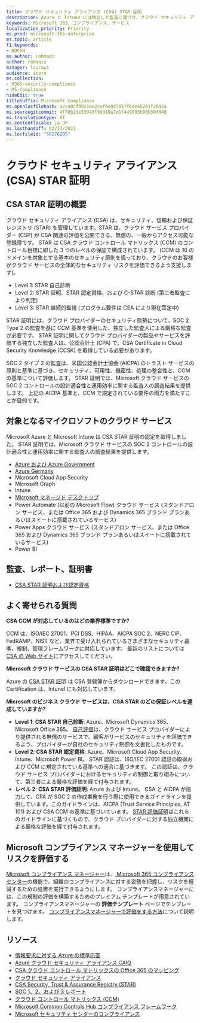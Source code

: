 ```yaml
---
title: クラウド セキュリティ アライアンス (CSA) STAR 証明
description: Azure と Intune には独立した監査に基づき、クラウド セキュリティ アライアンス STAR 証明が授与されています。
keywords: Microsoft 365、コンプライアンス、サービス
localization_priority: Priority
ms.prod: microsoft-365-enterprise
ms.topic: article
f1.keywords:
- NOCSH
ms.author: robmazz
author: robmazz
manager: laurawi
audience: itpro
ms.collection:
- M365-security-compliance
- MS-Compliance
hideEdit: true
titleSuffix: Microsoft Compliance
ms.openlocfilehash: a2ca0cf98216e2caf6e8d7057f6dea5241f2842a
ms.sourcegitcommit: 4f70b1fe53943f9d919e7e1f449093b90b30f046
ms.translationtype: HT
ms.contentlocale: ja-JP
ms.lasthandoff: 02/17/2021
ms.locfileid: "50276205"
---
```

# <a name="cloud-security-alliance-csa-star-attestation"></a>クラウド セキュリティ アライアンス (CSA) STAR 証明

## <a name="csa-star-attestation-overview"></a>CSA STAR 証明の概要

クラウド セキュリティ アライアンス (CSA) は、セキュリティ、信頼および保証レジストリ (STAR) を管理しています。STAR は、クラウド サービス プロバイダー (CSP) が CSA 関連の評価を公開できる、無償の、一般からアクセス可能な登録簿です。 STAR は CSA クラウド コントロール マトリックス (CCM) のコントロール目標に即した 3 つのレベルの保証で構成されています。 (CCM は 16 のドメインを対象とする基本のセキュリティ原則を扱っており、クラウドのお客様がクラウド サービスの全体的なセキュリティ リスクを評価できるよう支援します)。

- Level 1: STAR 自己診断
- Level 2: STAR 証明、STAR 認定資格、および C-STAR 診断 (第三者監査により判定)
- Level 3: STAR 継続的監視 (プログラム要件は CSA により現在策定中)

STAR 証明には、クラウド プロバイダーのセキュリティ態勢について、SOC 2 Type 2 の監査を基に CCM 基準を使用した、独立した監査人による厳格な監査が必要です。 STAR 証明に関してクラウド プロバイダーの製品やサービスを評価する独立した監査人は、公認会計士 (CPA) で、CSA Certificate in Cloud Security Knowledge (CCSK) を取得している必要があります。  
  
SOC 2 タイプ 2 の監査は、米国公認会計士協会 (AICPA) のトラスト サービスの原則と基準に基づき、セキュリティ、可用性、機密性、処理の整合性と、CCM の基準について評価します。 STAR 証明では、Microsoft クラウド サービスの SOC 2 コントロールの設計適合性と運用効率に関する監査人の調査結果を提供します。 上記の AICPA 基準と、CCM で規定されている要件の両方を満たすことが目的です。

## <a name="microsoft-in-scope-cloud-services"></a>対象となるマイクロソフトのクラウド サービス

Microsoft Azure と Microsoft Intune は CSA STAR 証明の認定を取得しました。 STAR 証明では、Microsoft クラウド サービスの SOC 2 コントロールの設計適合性と運用効率に関する監査人の調査結果を提供します。

- [Azure および Azure Government](https://aka.ms/AzureCompliance)
- [Azure Germany](https://aka.ms/AzureCompliance)
- Microsoft Cloud App Security
- Microsoft Graph
- Intune
- [Microsoft マネージド デスクトップ](/microsoft-365/managed-desktop/intro/compliance)
- Power Automate (以前の Microsoft Flow) クラウド サービス (スタンドアロン サービス、または Office 365 および Dynamics 365 ブランド プランあるいはスイートに搭載されているサービス)
- Power Apps クラウド サービス (スタンドアロン サービス、または Office 365 および Dynamics 365 ブランド プランあるいはスイートに搭載されているサービス) 
- Power BI

## <a name="audits-reports-and-certificates"></a>監査、レポート、証明書

- [CSA STAR 証明および認定資格](https://cloudsecurityalliance.org/star/registry/microsoft/)

## <a name="frequently-asked-questions"></a>よく寄せられる質問

**CSA CCM が対応しているのはどの業界標準ですか?**

CCM は、ISO/IEC 27001、PCI DSS、HIPAA、AICPA SOC 2、NERC CIP、FedRAMP、NIST など、業界で受け入れられているさまざまなセキュリティ基準、規制、管理フレームワークに対応しています。 最新のリストについては [CSA の Web サイト](https://cloudsecurityalliance.org/)にアクセスしてください。

**Microsoft クラウド サービスの CSA STAR 証明はどこで確認できますか?**

Azure の [CSA STAR 証明](https://aka.ms/CSASTAR-Attestation) は CSA 登録簿からダウンロードできます。この Certification は、IntuneI にも対応しています。

**Microsoft のビジネス クラウド サービスは、CSA STAR のどの保証レベルを達成していますか?**

- **Level 1**: **CSA STAR 自己診断**: Azure、Microsoft Dynamics 365、Microsoft Office 365。 [自己評価](offering-csa-star-self-assessment.md)は、クラウド サービス プロバイダーにより提供される無償のサービスで、顧客がサービスのセキュリティを評価できるよう、プロバイダーが自社のセキュリティ制御を文書化したものです。
- **Level 2**: **CSA STAR 認定資格**: Azure、Microsoft Cloud App Security、Intune、Microsoft Power BI。 STAR 認証は、ISO/IEC 27001 認証の取得および CCM に規定されている基準への適合に基づきます。 この認証は、クラウド サービス プロバイダーにおけるセキュリティの制御と取り組みについて、第三者による厳格な評価を経て付与されます。
- **レベル 2**: **CSA STAR 評価証明**: Azure および Intune。 CSA と AICPA が協力して、CPA が SOC 2 の作成業務を行う際に使用できるガイドラインを提供しています。このガイドラインは、AICPA (Trust Service Principles, AT 101) および CSA CCM の基準に基づいています。 [STAR 評価証明](offering-CSA-STAR-Attestation.md)はこれらのガイドラインに基づくもので、クラウド プロバイダーに対する独立機関による厳格な評価を経て付与されます。

## <a name="use-microsoft-compliance-manager-to-assess-your-risk"></a>Microsoft コンプライアンス マネージャーを使用してリスクを評価する

[Microsoft コンプライアンス マネージャー](/microsoft-365/compliance/compliance-manager)は、[ Microsoft 365 コンプライアンス センター](/microsoft-365/compliance/microsoft-365-compliance-center)の機能で、組織のコンプライアンスに対する姿勢を把握し、リスクを軽減するための処置を実行できるようにします。 コンプライアンスマネージャーには、この規制の評価を構築するためのプレミアム テンプレートが用意されています。 コンプライアンスマネージャーの **評価テンプレート** ページでテンプレートを見つけます。 [コンプライアンスマネージャーで評価をする方法](/microsoft-365/compliance/compliance-manager-assessments)について説明します。

## <a name="resources"></a>リソース

- [情報要求に対する Azure の標準応答](https://aka.ms/AzureStandardRequestForInformation)
- [Azure クラウド セキュリティ アライアンス CAIQ](https://aka.ms/AzureCSACAIQ)
- [CSA クラウド コントロール マトリックスの Office 365 のマッピング](https://aka.ms/Office365CSACloudControlMatrix)
- [クラウド セキュリティ アライアンス](https://cloudsecurityalliance.org/)
- [CSA Security, Trust & Assurance Registry (STAR)](https://cloudsecurityalliance.org/star/)
- [SOC 1、2、および 3 レポート](offering-soc.md)
- [クラウド コントロール マトリックス (CCM)](https://cloudsecurityalliance.org/group/cloud-controls-matrix/)
- [Microsoft Common Controls Hub コンプライアンス フレームワーク](https://www.microsoft.com/trust-center/compliance/compliance-overview)
- [Microsoft セキュリティ センターのコンプライアンス](https://www.microsoft.com/trust-center/compliance/compliance-overview)
